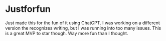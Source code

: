 # Justforfun
Just made this for the fun of it using ChatGPT. I was working on a different version the recognizes writing, but I was running into too many issues. This is a great MVP to star though. Way more fun than I thought.
